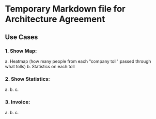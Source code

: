 # Temporary Markdown file for Architecture Agreement


## Use Cases

### 1. Show Map:
   a. Heatmap (how many people from each "company toll" passed through what tolls)
   b. Statistics on each toll 
### 2. Show Statistics: 
   a. 
   b.
   c.
### 3. Invoice: 
   a.
   b.
   c.

